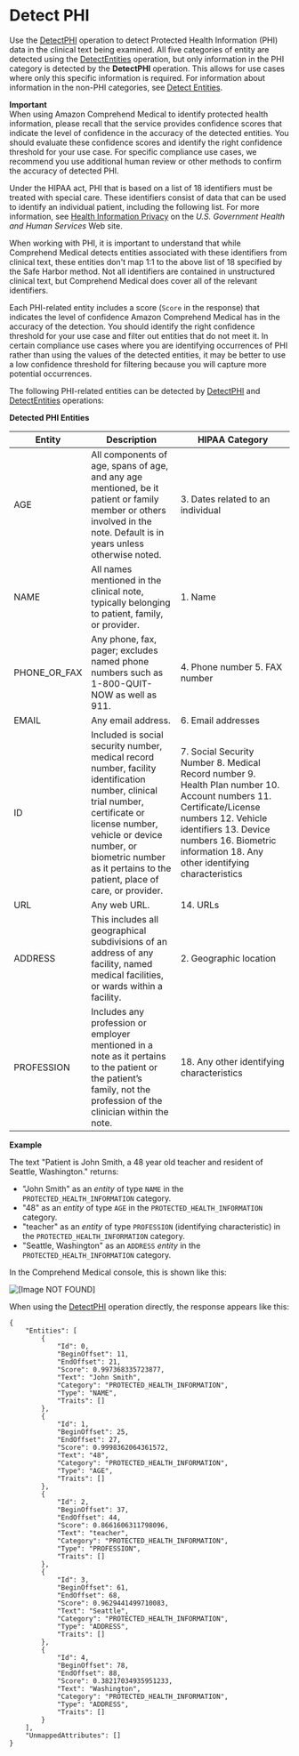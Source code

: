# Detect PHI<a name="how-medical-phi"></a>

Use the [DetectPHI](API_hera_DetectPHI.md) operation to detect Protected Health Information \(PHI\) data in the clinical text being examined\. All five categories of entity are detected using the [DetectEntities](API_hera_DetectEntities.md) operation, but only information in the PHI category is detected by the **DetectPHI** operation\. This allows for use cases where only this specific information is required\. For information about information in the non\-PHI categories, see [Detect Entities](extracted-med-info.md)\.

**Important**  
When using Amazon Comprehend Medical to identify protected health information, please recall that the service provides confidence scores that indicate the level of confidence in the accuracy of the detected entities\. You should evaluate these confidence scores and identify the right confidence threshold for your use case\. For specific compliance use cases, we recommend you use additional human review or other methods to confirm the accuracy of detected PHI\.

Under the HIPAA act, PHI that is based on a list of 18 identifiers must be treated with special care\. These identifiers consist of data that can be used to identify an individual patient, including the following list\. For more information, see [Health Information Privacy](https://www.hhs.gov/hipaa/for-professionals/privacy/special-topics/de-identification/index.html) on the *U\.S\. Government Health and Human Services* Web site\. 

When working with PHI, it is important to understand that while Comprehend Medical detects entities associated with these identifiers from clinical text, these entities don't map 1:1 to the above list of 18 specified by the Safe Harbor method\. Not all identifiers are contained in unstructured clinical text, but Comprehend Medical does cover all of the relevant identifiers\. 

Each PHI\-related entity includes a score \(`Score` in the response\) that indicates the level of confidence Amazon Comprehend Medical has in the accuracy of the detection\. You should identify the right confidence threshold for your use case and filter out entities that do not meet it\. In certain compliance use cases where you are identifying occurrences of PHI rather than using the values of the detected entities, it may be better to use a low confidence threshold for filtering because you will capture more potential occurrences\.

The following PHI\-related entities can be detected by [DetectPHI](API_hera_DetectPHI.md) and [DetectEntities](API_hera_DetectEntities.md) operations: 


**Detected PHI Entities**  

|  Entity  |  Description  |  HIPAA Category  | 
| --- | --- | --- | 
|  AGE  |  All components of age, spans of age, and any age mentioned, be it patient or family member or others involved in the note\. Default is in years unless otherwise noted\.  |  3\. Dates related to an individual  | 
|  NAME  |  All names mentioned in the clinical note, typically belonging to patient, family, or provider\.  |  1\. Name  | 
|  PHONE\_OR\_FAX  |  Any phone, fax, pager; excludes named phone numbers such as 1\-800\-QUIT\-NOW as well as 911\.  |  4\. Phone number 5\. FAX number  | 
|  EMAIL  |  Any email address\.  |  6\. Email addresses  | 
|  ID  |  Included is social security number, medical record number, facility identification number, clinical trial number, certificate or license number, vehicle or device number, or biometric number as it pertains to the patient, place of care, or provider\.  |  7\. Social Security Number  8\. Medical Record number 9\. Health Plan number 10\. Account numbers 11\. Certificate/License numbers 12\. Vehicle identifiers 13\. Device numbers 16\. Biometric information 18\. Any other identifying characteristics  | 
|  URL  |  Any web URL\.  |  14\. URLs  | 
|  ADDRESS  |  This includes all geographical subdivisions of an address of any facility, named medical facilities, or wards within a facility\.  |  2\. Geographic location  | 
|  PROFESSION  |  Includes any profession or employer mentioned in a note as it pertains to the patient or the patient’s family, not the profession of the clinician within the note\.  |  18\. Any other identifying characteristics  | 

**Example**  

The text "Patient is John Smith, a 48 year old teacher and resident of Seattle, Washington\." returns:
+ "John Smith" as an *entity* of type `NAME` in the `PROTECTED_HEALTH_INFORMATION` category\.
+ "48" as an *entity* of type `AGE` in the `PROTECTED_HEALTH_INFORMATION` category\.
+ "teacher" as an *entity* of type `PROFESSION` \(identifying characteristic\) in the `PROTECTED_HEALTH_INFORMATION` category\.
+ "Seattle, Washington" as an `ADDRESS` *entity* in the `PROTECTED_HEALTH_INFORMATION` category\.

In the Comprehend Medical console, this is shown like this:

![\[Image NOT FOUND\]](http://docs.aws.amazon.com/comprehend/latest/dg/images/patient.png)

When using the [DetectPHI](API_hera_DetectPHI.md) operation directly, the response appears like this:

```
{
    "Entities": [
        {
            "Id": 0,
            "BeginOffset": 11,
            "EndOffset": 21,
            "Score": 0.997368335723877,
            "Text": "John Smith",
            "Category": "PROTECTED_HEALTH_INFORMATION",
            "Type": "NAME",
            "Traits": []
        },
        {
            "Id": 1,
            "BeginOffset": 25,
            "EndOffset": 27,
            "Score": 0.9998362064361572,
            "Text": "48",
            "Category": "PROTECTED_HEALTH_INFORMATION",
            "Type": "AGE",
            "Traits": []
        },
        {
            "Id": 2,
            "BeginOffset": 37,
            "EndOffset": 44,
            "Score": 0.8661606311798096,
            "Text": "teacher",
            "Category": "PROTECTED_HEALTH_INFORMATION",
            "Type": "PROFESSION",
            "Traits": []
        },
        {
            "Id": 3,
            "BeginOffset": 61,
            "EndOffset": 68,
            "Score": 0.9629441499710083,
            "Text": "Seattle",
            "Category": "PROTECTED_HEALTH_INFORMATION",
            "Type": "ADDRESS",
            "Traits": []
        },
        {
            "Id": 4,
            "BeginOffset": 78,
            "EndOffset": 88,
            "Score": 0.38217034935951233,
            "Text": "Washington",
            "Category": "PROTECTED_HEALTH_INFORMATION",
            "Type": "ADDRESS",
            "Traits": []
        }
    ],
    "UnmappedAttributes": []
}
```